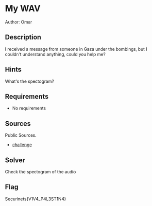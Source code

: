 # My WAV

Author: Omar

## Description
I received a message from someone in Gaza under the bombings, but I couldn't understand anything, could you help me?

## Hints
What's the spectogram?

## Requirements
- No requirements

## Sources
  Public Sources.
- [challenge](./Challenge/To_find.mp3)

## Solver
Check the spectogram of the audio

## Flag
Securinets{V1V4_P4L3ST1N4}